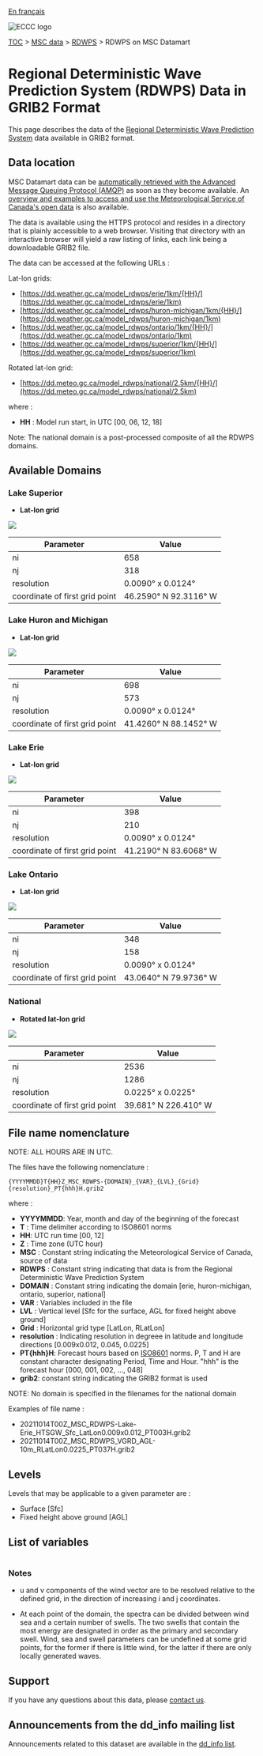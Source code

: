 [En français](readme_rdwps-datamart_fr.md)

![ECCC logo](../../img_eccc-logo.png)

[TOC](../../readme_en.md) > [MSC data](../readme_en.md) > [RDWPS](readme_rdwps_en.md) > RDWPS on MSC Datamart

# Regional Deterministic Wave Prediction System (RDWPS) Data in GRIB2 Format

This page describes the data of the [Regional Deterministic Wave Prediction System](readme_rdwps_en.md) data available in GRIB2 format.

## Data location

MSC Datamart data can be [automatically retrieved with the Advanced Message Queuing Protocol (AMQP)](../../msc-datamart/amqp_en.md) as soon as they become available. An [overview and examples to access and use the Meteorological Service of Canada's open data](../../usage/readme_en.md) is also available.

The data is available using the HTTPS protocol and resides in a directory that is plainly accessible to a web browser. Visiting that directory with an interactive browser will yield a raw listing of links, each link being a downloadable GRIB2 file.

The data can be accessed at the following URLs :

Lat-lon grids:

* [https://dd.weather.gc.ca/model_rdwps/erie/1km/{HH}/](https://dd.weather.gc.ca/model_rdwps/erie/1km)
* [https://dd.weather.gc.ca/model_rdwps/huron-michigan/1km/{HH}/](https://dd.weather.gc.ca/model_rdwps/huron-michigan/1km)
* [https://dd.weather.gc.ca/model_rdwps/ontario/1km/{HH}/](https://dd.weather.gc.ca/model_rdwps/ontario/1km)
* [https://dd.weather.gc.ca/model_rdwps/superior/1km/{HH}/](https://dd.weather.gc.ca/model_rdwps/superior/1km)

Rotated lat-lon grid:

* [https://dd.meteo.gc.ca/model_rdwps/national/2.5km/{HH}/](https://dd.meteo.gc.ca/model_rdwps/national/2.5km)

where :

* __HH__ : Model run start, in UTC [00, 06, 12, 18]

Note: The national domain is a post-processed composite of all the RDWPS domains.

## Available Domains

### Lake Superior

* __Lat-lon grid__

![](https://collaboration.cmc.ec.gc.ca/cmc/cmos/public_doc/msc-data/nwp_rdwps/grille_rdwps_sup.png)

| Parameter | Value |
| ------ | ------ |
| ni | 658 |
| nj | 318 | 
| resolution | 0.0090° x 0.0124° |
| coordinate of first grid point | 46.2590° N  92.3116° W |

### Lake Huron and Michigan

* __Lat-lon grid__

![](https://collaboration.cmc.ec.gc.ca/cmc/cmos/public_doc/msc-data/nwp_rdwps/grille_rdwps_hum.png)

| Parameter | Value |
| ------ | ------ |
| ni | 698 |
| nj | 573 | 
| resolution | 0.0090° x 0.0124° |
| coordinate of first grid point | 41.4260° N  88.1452° W |

### Lake Erie

* __Lat-lon grid__

![](https://collaboration.cmc.ec.gc.ca/cmc/cmos/public_doc/msc-data/nwp_rdwps/grille_rdwps_erie.png)

| Parameter | Value |
| ------ | ------ |
| ni | 398 |
| nj | 210 | 
| resolution | 0.0090° x 0.0124° |
| coordinate of first grid point | 41.2190° N  83.6068° W |

### Lake Ontario

* __Lat-lon grid__

![](https://collaboration.cmc.ec.gc.ca/cmc/cmos/public_doc/msc-data/nwp_rdwps/grille_rdwps_ont.png)

| Parameter | Value |
| ------ | ------ |
| ni | 348 |
| nj | 158 | 
| resolution | 0.0090° x 0.0124° |
| coordinate of first grid point | 43.0640° N  79.9736° W |

### National

* __Rotated lat-lon grid__

![](https://collaboration.cmc.ec.gc.ca/cmc/cmos/public_doc/msc-data/nwp_rdwps/grille_rdwps_nat.png)

| Parameter | Value |
| ------ | ------ |
| ni | 2536 |
| nj | 1286 | 
| resolution | 0.0225° x 0.0225° |
| coordinate of first grid point | 39.681° N  226.410° W | 


## File name nomenclature 

NOTE: ALL HOURS ARE IN UTC.

The files have the following nomenclature :

`{YYYYMMDD}T{HH}Z_MSC_RDWPS-{DOMAIN}_{VAR}_{LVL}_{Grid}{resolution}_PT{hhh}H.grib2`

where :

* __YYYYMMDD__: Year, month and day of the beginning of the forecast
* __T__ : Time delimiter according to ISO8601 norms
* __HH__: UTC run time [00, 12]
* __Z__ : Time zone (UTC hour)
* __MSC__ : Constant string indicating the Meteorological Service of Canada, source of data
* __RDWPS__ : Constant string indicating that data is from the Regional Deterministic Wave Prediction System
* __DOMAIN__ : Constant string indicating the domain [erie, huron-michigan, ontario, superior, national]
* __VAR__ : Variables included in the file
* __LVL__ : Vertical level [Sfc for the surface, AGL for fixed height above ground]
* __Grid__ : Horizontal grid type [LatLon, RLatLon]
* __resolution__ : Indicating resolution in degreee in latitude and longitude directions [0.009x0.012, 0.045, 0.0225]
* __PT{hhh}H__: Forecast hours based on [ISO8601](https://en.wikipedia.org/wiki/ISO_8601) norms. P, T and H are constant character designating Period, Time and Hour. "hhh" is the forecast hour [000, 001, 002, ..., 048]
* __grib2__: constant string indicating the GRIB2 format is used

NOTE: No domain is specified in the filenames for the national domain

Examples of file name :

* 20211014T00Z_MSC_RDWPS-Lake-Erie_HTSGW_Sfc_LatLon0.009x0.012_PT003H.grib2
* 20211014T00Z_MSC_RDWPS_VGRD_AGL-10m_RLatLon0.0225_PT037H.grib2

## Levels

Levels that may be applicable to a given parameter are :

* Surface [Sfc]
* Fixed height above ground [AGL]

## List of variables

<table id="csv-table" class="display"></table>

<link href="https://cdn.jsdelivr.net/npm/simple-datatables@latest/dist/style.css" rel="stylesheet" type="text/css">
<script src="https://cdn.jsdelivr.net/npm/simple-datatables@latest"></script>
<script src="../../../js/variables_datatable.js" type="text/javascript"></script>
<script>
  loadTable("csv-table", "../../../assets/csv/RDWPS_Variables-List_en.csv");
</script>

### Notes

* u and v components of the wind vector are to be resolved relative to the defined grid, in the direction of increasing i and j coordinates.

* At each point of the domain, the spectra can be divided between wind sea and a certain number of swells. The two swells that contain the most energy are designated in order as the primary and secondary swell. Wind, sea and swell parameters can be undefined at some grid points, for the former if there is little wind, for the latter if there are only locally generated waves.

## Support

If you have any questions about this data, please [contact us](https://weather.gc.ca/mainmenu/contact_us_e.html).

## Announcements from the dd_info mailing list 

Announcements related to this dataset are available in the [dd_info list](https://comm.collab.science.gc.ca/mailman3/postorius/lists/dd_info/).
